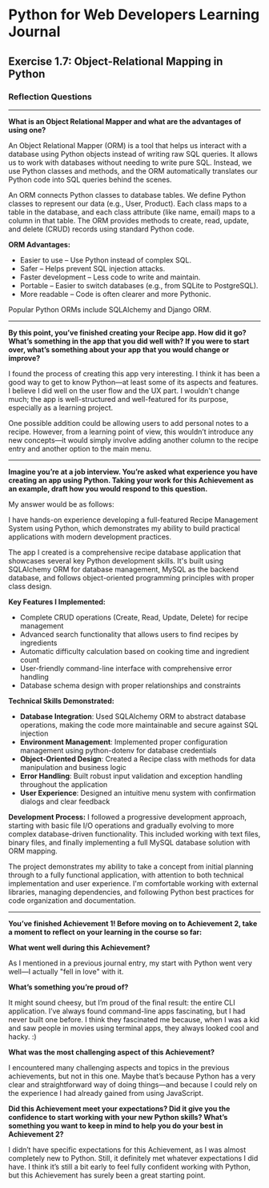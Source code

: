 # Python for Web Developers Learning Journal

## Exercise 1.7: Object-Relational Mapping in Python

### Reflection Questions

---

**What is an Object Relational Mapper and what are the advantages of using one?**

An Object Relational Mapper (ORM) is a tool that helps us interact with a database using Python objects instead of writing raw SQL queries. It allows us to work with databases without needing to write pure SQL. Instead, we use Python classes and methods, and the ORM automatically translates our Python code into SQL queries behind the scenes.

An ORM connects Python classes to database tables. We define Python classes to represent our data (e.g., User, Product). Each class maps to a table in the database, and each class attribute (like name, email) maps to a column in that table. The ORM provides methods to create, read, update, and delete (CRUD) records using standard Python code.

**ORM Advantages:**

- Easier to use – Use Python instead of complex SQL.
- Safer – Helps prevent SQL injection attacks.
- Faster development – Less code to write and maintain.
- Portable – Easier to switch databases (e.g., from SQLite to PostgreSQL).
- More readable – Code is often clearer and more Pythonic.

Popular Python ORMs include SQLAlchemy and Django ORM.

---

**By this point, you’ve finished creating your Recipe app. How did it go? What’s something in the app that you did well with? If you were to start over, what’s something about your app that you would change or improve?**

I found the process of creating this app very interesting. I think it has been a good way to get to know Python—at least some of its aspects and features. I believe I did well on the user flow and the UX part. I wouldn't change much; the app is well-structured and well-featured for its purpose, especially as a learning project.

One possible addition could be allowing users to add personal notes to a recipe. However, from a learning point of view, this wouldn’t introduce any new concepts—it would simply involve adding another column to the recipe entry and another option to the main menu.

---

**Imagine you’re at a job interview. You’re asked what experience you have creating an app using Python. Taking your work for this Achievement as an example, draft how you would respond to this question.**

My answer would be as follows:

I have hands-on experience developing a full-featured Recipe Management System using Python, which demonstrates my ability to build practical applications with modern development practices.

The app I created is a comprehensive recipe database application that showcases several key Python development skills. It's built using SQLAlchemy ORM for database management, MySQL as the backend database, and follows object-oriented programming principles with proper class design.

**Key Features I Implemented:**

- Complete CRUD operations (Create, Read, Update, Delete) for recipe management
- Advanced search functionality that allows users to find recipes by ingredients
- Automatic difficulty calculation based on cooking time and ingredient count
- User-friendly command-line interface with comprehensive error handling
- Database schema design with proper relationships and constraints

**Technical Skills Demonstrated:**

- **Database Integration**: Used SQLAlchemy ORM to abstract database operations, making the code more maintainable and secure against SQL injection
- **Environment Management**: Implemented proper configuration management using python-dotenv for database credentials
- **Object-Oriented Design**: Created a Recipe class with methods for data manipulation and business logic
- **Error Handling**: Built robust input validation and exception handling throughout the application
- **User Experience**: Designed an intuitive menu system with confirmation dialogs and clear feedback

**Development Process:**
I followed a progressive development approach, starting with basic file I/O operations and gradually evolving to more complex database-driven functionality. This included working with text files, binary files, and finally implementing a full MySQL database solution with ORM mapping.

The project demonstrates my ability to take a concept from initial planning through to a fully functional application, with attention to both technical implementation and user experience. I'm comfortable working with external libraries, managing dependencies, and following Python best practices for code organization and documentation.

---

**You’ve finished Achievement 1! Before moving on to Achievement 2, take a moment to reflect on your learning in the course so far:**

**What went well during this Achievement?**

As I mentioned in a previous journal entry, my start with Python went very well—I actually "fell in love" with it.

**What’s something you’re proud of?**

It might sound cheesy, but I’m proud of the final result: the entire CLI application. I’ve always found command-line apps fascinating, but I had never built one before. I think they fascinated me because, when I was a kid and saw people in movies using terminal apps, they always looked cool and hacky. :)

**What was the most challenging aspect of this Achievement?**

I encountered many challenging aspects and topics in the previous achievements, but not in this one. Maybe that’s because Python has a very clear and straightforward way of doing things—and because I could rely on the experience I had already gained from using JavaScript.

**Did this Achievement meet your expectations? Did it give you the confidence to start working with your new Python skills? What’s something you want to keep in mind to help you do your best in Achievement 2?**

I didn’t have specific expectations for this Achievement, as I was almost completely new to Python. Still, it definitely met whatever expectations I did have. I think it’s still a bit early to feel fully confident working with Python, but this Achievement has surely been a great starting point.
